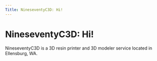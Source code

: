 ```yaml
---
Title: NineseventyC3D: Hi!
---
```

# NineseventyC3D: Hi!

NineseventyC3D is a 3D resin printer and 3D modeler service located in Ellensburg, WA.
